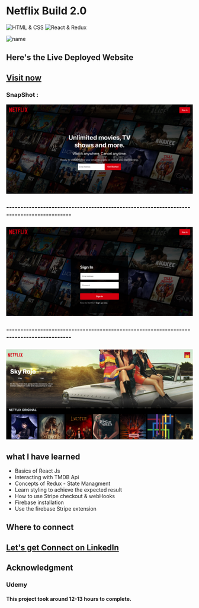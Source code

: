 # Netflix Build 2.0 

![HTML & CSS](https://img.shields.io/badge/HTML-CSS-green)
![React & Redux](https://img.shields.io/badge/React-Redux-orange)

![name](https://img.shields.io/badge/By-Kriti--Sharma-lightgrey)

## Here's the Live Deployed Website
## [Visit now]()

### SnapShot : 
![p](./src/assests/Screenshot%202023-01-24%20at%203.34.02%20PM.png)
### ----------------------------------------------------------------------------------------
###  ![p](./src/assests/Screenshot%202023-01-24%20at%203.34.17%20PM.png)
### ----------------------------------------------------------------------------------------
###  ![p](./src/assests/Screenshot%202023-01-24%20at%203.32.13%20PM.png)

## what I have learned
- Basics of React Js
- Interacting with TMDB Api
- Concepts of Redux - State Managment
- Learn styling to achieve the expected result
- How to use Stripe checkout & webHooks
- Firebase installation
- Use the firebase Stripe extension


## Where to connect
## [Let's get Connect on LinkedIn](https://www.linkedin.com/in/kriti-sharma-1b5a60169/) 

## Acknowledgment
### Udemy

#### This project took around 12-13 hours to complete.